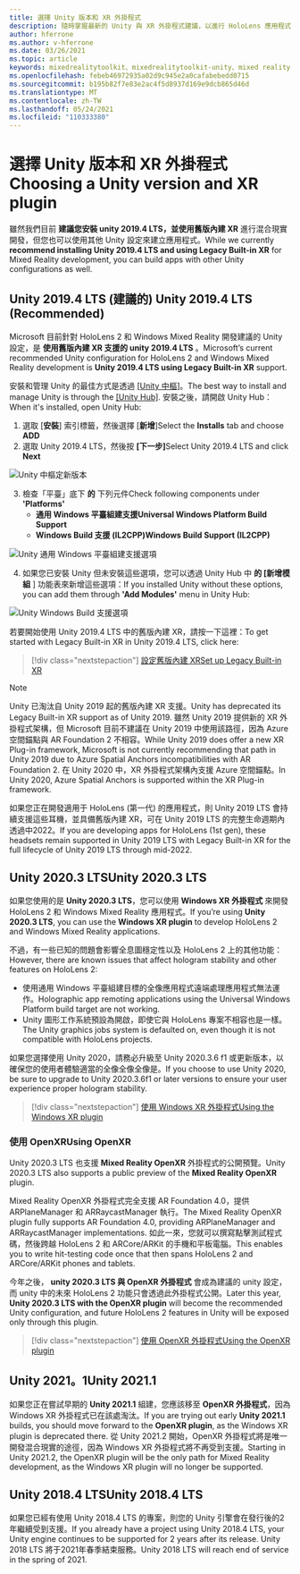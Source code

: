 ```yaml
---
title: 選擇 Unity 版本和 XR 外掛程式
description: 隨時掌握最新的 Unity 與 XR 外掛程式建議，以進行 HoloLens 應用程式開發。
author: hferrone
ms.author: v-hferrone
ms.date: 03/26/2021
ms.topic: article
keywords: mixedrealitytoolkit、mixedrealitytoolkit-unity、mixed reality 耳機、windows mixed reality 耳機、虛擬實境耳機、unity
ms.openlocfilehash: febeb46972935a02d9c945e2a0cafabebedd0715
ms.sourcegitcommit: b195b82f7e83e2ac4f5d8937d169e9dcb865d46d
ms.translationtype: MT
ms.contentlocale: zh-TW
ms.lasthandoff: 05/24/2021
ms.locfileid: "110333380"
---
```

# <a name="choosing-a-unity-version-and-xr-plugin"></a><span data-ttu-id="d4367-104">選擇 Unity 版本和 XR 外掛程式</span><span class="sxs-lookup"><span data-stu-id="d4367-104">Choosing a Unity version and XR plugin</span></span>

<span data-ttu-id="d4367-105">雖然我們目前 **建議您安裝 unity 2019.4 LTS，並使用舊版內建 XR** 進行混合現實開發，但您也可以使用其他 Unity 設定來建立應用程式。</span><span class="sxs-lookup"><span data-stu-id="d4367-105">While we currently **recommend installing Unity 2019.4 LTS and using Legacy Built-in XR** for Mixed Reality development, you can build apps with other Unity configurations as well.</span></span>

## <a name="unity-20194-lts-recommended"></a><span data-ttu-id="d4367-106">Unity 2019.4 LTS (建議的) </span><span class="sxs-lookup"><span data-stu-id="d4367-106">Unity 2019.4 LTS (Recommended)</span></span>

<span data-ttu-id="d4367-107">Microsoft 目前針對 HoloLens 2 和 Windows Mixed Reality 開發建議的 Unity 設定，是 **使用舊版內建 XR 支援的 unity 2019.4 LTS** 。</span><span class="sxs-lookup"><span data-stu-id="d4367-107">Microsoft’s current recommended Unity configuration for HoloLens 2 and Windows Mixed Reality development is **Unity 2019.4 LTS using Legacy Built-in XR** support.</span></span>

<span data-ttu-id="d4367-108">安裝和管理 Unity 的最佳方式是透過 <a href="https://unity3d.com/get-unity/download" target="_blank">[Unity 中樞]</a>。</span><span class="sxs-lookup"><span data-stu-id="d4367-108">The best way to install and manage Unity is through the <a href="https://unity3d.com/get-unity/download" target="_blank">[Unity Hub]</a>.</span></span> <span data-ttu-id="d4367-109">安裝之後，請開啟 Unity Hub：</span><span class="sxs-lookup"><span data-stu-id="d4367-109">When it's installed, open Unity Hub:</span></span>

1. <span data-ttu-id="d4367-110">選取 [**安裝**] 索引標籤，然後選擇 [**新增**]</span><span class="sxs-lookup"><span data-stu-id="d4367-110">Select the **Installs** tab and choose **ADD**</span></span>
2. <span data-ttu-id="d4367-111">選取 Unity 2019.4 LTS，然後按 **[下一步]**</span><span class="sxs-lookup"><span data-stu-id="d4367-111">Select Unity 2019.4 LTS and click **Next**</span></span>

![Unity 中樞定新版本](images/unity-hub-img-01.png)

3. <span data-ttu-id="d4367-113">檢查「平臺」底下 **的** 下列元件</span><span class="sxs-lookup"><span data-stu-id="d4367-113">Check following components under **'Platforms'**</span></span>
    * <span data-ttu-id="d4367-114">**通用 Windows 平臺組建支援**</span><span class="sxs-lookup"><span data-stu-id="d4367-114">**Universal Windows Platform Build Support**</span></span> 
    * <span data-ttu-id="d4367-115">**Windows Build 支援 (IL2CPP)**</span><span class="sxs-lookup"><span data-stu-id="d4367-115">**Windows Build Support (IL2CPP)**</span></span>

![Unity 通用 Windows 平臺組建支援選項](../images/Unity_Install_Option_UWP.png)

4. <span data-ttu-id="d4367-117">如果您已安裝 Unity 但未安裝這些選項，您可以透過 Unity Hub 中 **的 [新增模組** ] 功能表來新增這些選項：</span><span class="sxs-lookup"><span data-stu-id="d4367-117">If you installed Unity without these options, you can add them through **'Add Modules'** menu in Unity Hub:</span></span>

![Unity Windows Build 支援選項](../images/Unity_Install_Option_UWP2.png)

<span data-ttu-id="d4367-119">若要開始使用 Unity 2019.4 LTS 中的舊版內建 XR，請按一下這裡：</span><span class="sxs-lookup"><span data-stu-id="d4367-119">To get started with Legacy Built-in XR in Unity 2019.4 LTS, click here:</span></span>

> [!div class="nextstepaction"]
> [<span data-ttu-id="d4367-120">設定舊版內建 XR</span><span class="sxs-lookup"><span data-stu-id="d4367-120">Set up Legacy Built-in XR</span></span>](legacy-xr-support.md)

> [!NOTE]
> <span data-ttu-id="d4367-121">Unity 已淘汰自 Unity 2019 起的舊版內建 XR 支援。</span><span class="sxs-lookup"><span data-stu-id="d4367-121">Unity has deprecated its Legacy Built-in XR support as of Unity 2019.</span></span>  <span data-ttu-id="d4367-122">雖然 Unity 2019 提供新的 XR 外掛程式架構，但 Microsoft 目前不建議在 Unity 2019 中使用該路徑，因為 Azure 空間錨點與 AR Foundation 2 不相容。</span><span class="sxs-lookup"><span data-stu-id="d4367-122">While Unity 2019 does offer a new XR Plug-in framework, Microsoft is not currently recommending that path in Unity 2019 due to Azure Spatial Anchors incompatibilities with AR Foundation 2.</span></span>  <span data-ttu-id="d4367-123">在 Unity 2020 中，XR 外掛程式架構內支援 Azure 空間錨點。</span><span class="sxs-lookup"><span data-stu-id="d4367-123">In Unity 2020, Azure Spatial Anchors is supported within the XR Plug-in framework.</span></span>

<span data-ttu-id="d4367-124">如果您正在開發適用于 HoloLens (第一代) 的應用程式，則 Unity 2019 LTS 會持續支援這些耳機，並具備舊版內建 XR，可在 Unity 2019 LTS 的完整生命週期內透過中2022。</span><span class="sxs-lookup"><span data-stu-id="d4367-124">If you are developing apps for HoloLens (1st gen), these headsets remain supported in Unity 2019 LTS with Legacy Built-in XR for the full lifecycle of Unity 2019 LTS through mid-2022.</span></span>

## <a name="unity-20203-lts"></a><span data-ttu-id="d4367-125">Unity 2020.3 LTS</span><span class="sxs-lookup"><span data-stu-id="d4367-125">Unity 2020.3 LTS</span></span> 

<span data-ttu-id="d4367-126">如果您使用的是 **Unity 2020.3 LTS**，您可以使用 **Windows XR 外掛程式** 來開發 HoloLens 2 和 Windows Mixed Reality 應用程式。</span><span class="sxs-lookup"><span data-stu-id="d4367-126">If you’re using **Unity 2020.3 LTS**, you can use the **Windows XR plugin** to develop HoloLens 2 and Windows Mixed Reality applications.</span></span>

<span data-ttu-id="d4367-127">不過，有一些已知的問題會影響全息圖穩定性以及 HoloLens 2 上的其他功能：</span><span class="sxs-lookup"><span data-stu-id="d4367-127">However, there are known issues that affect hologram stability and other features on HoloLens 2:</span></span> 

* <span data-ttu-id="d4367-128">使用通用 Windows 平臺組建目標的全像應用程式遠端處理應用程式無法運作。</span><span class="sxs-lookup"><span data-stu-id="d4367-128">Holographic app remoting applications using the Universal Windows Platform build target are not working.</span></span>
* <span data-ttu-id="d4367-129">Unity 圖形工作系統預設為開啟，即使它與 HoloLens 專案不相容也是一樣。</span><span class="sxs-lookup"><span data-stu-id="d4367-129">The Unity graphics jobs system is defaulted on, even though it is not compatible with HoloLens projects.</span></span>

<span data-ttu-id="d4367-130">如果您選擇使用 Unity 2020，請務必升級至 Unity 2020.3.6 f1 或更新版本，以確保您的使用者體驗適當的全像全像全像是。</span><span class="sxs-lookup"><span data-stu-id="d4367-130">If you choose to use Unity 2020, be sure to upgrade to Unity 2020.3.6f1 or later versions to ensure your user experience proper hologram stability.</span></span>

> [!div class="nextstepaction"]
> [<span data-ttu-id="d4367-131">使用 Windows XR 外掛程式</span><span class="sxs-lookup"><span data-stu-id="d4367-131">Using the Windows XR plugin</span></span>](windows-xr-plugin.md)

### <a name="using-openxr"></a><span data-ttu-id="d4367-132">使用 OpenXR</span><span class="sxs-lookup"><span data-stu-id="d4367-132">Using OpenXR</span></span>

<span data-ttu-id="d4367-133">Unity 2020.3 LTS 也支援 **Mixed Reality OpenXR** 外掛程式的公開預覽。</span><span class="sxs-lookup"><span data-stu-id="d4367-133">Unity 2020.3 LTS also supports a public preview of the **Mixed Reality OpenXR** plugin.</span></span>

<span data-ttu-id="d4367-134">Mixed Reality OpenXR 外掛程式完全支援 AR Foundation 4.0，提供 ARPlaneManager 和 ARRaycastManager 執行。</span><span class="sxs-lookup"><span data-stu-id="d4367-134">The Mixed Reality OpenXR plugin fully supports AR Foundation 4.0, providing ARPlaneManager and ARRaycastManager implementations.</span></span> <span data-ttu-id="d4367-135">如此一來，您就可以撰寫點擊測試程式碼，然後跨越 HoloLens 2 和 ARCore/ARKit 的手機和平板電腦。</span><span class="sxs-lookup"><span data-stu-id="d4367-135">This enables you to write hit-testing code once that then spans HoloLens 2 and ARCore/ARKit phones and tablets.</span></span> 

<span data-ttu-id="d4367-136">今年之後， **unity 2020.3 LTS 與 OpenXR 外掛程式** 會成為建議的 unity 設定，而 unity 中的未來 HoloLens 2 功能只會透過此外掛程式公開。</span><span class="sxs-lookup"><span data-stu-id="d4367-136">Later this year, **Unity 2020.3 LTS with the OpenXR plugin** will become the recommended Unity configuration, and future HoloLens 2 features in Unity will be exposed only through this plugin.</span></span>

> [!div class="nextstepaction"]
> [<span data-ttu-id="d4367-137">使用 OpenXR 外掛程式</span><span class="sxs-lookup"><span data-stu-id="d4367-137">Using the OpenXR plugin</span></span>](openxr-getting-started.md)

## <a name="unity-20211"></a><span data-ttu-id="d4367-138">Unity 2021。1</span><span class="sxs-lookup"><span data-stu-id="d4367-138">Unity 2021.1</span></span>

<span data-ttu-id="d4367-139">如果您正在嘗試早期的 **Unity 2021.1** 組建，您應該移至 **OpenXR 外掛程式**，因為 Windows XR 外掛程式已在該處淘汰。</span><span class="sxs-lookup"><span data-stu-id="d4367-139">If you are trying out early **Unity 2021.1** builds, you should move forward to the **OpenXR plugin**, as the Windows XR plugin is deprecated there.</span></span>  <span data-ttu-id="d4367-140">從 Unity 2021.2 開始，OpenXR 外掛程式將是唯一開發混合現實的途徑，因為 Windows XR 外掛程式將不再受到支援。</span><span class="sxs-lookup"><span data-stu-id="d4367-140">Starting in Unity 2021.2, the OpenXR plugin will be the only path for Mixed Reality development, as the Windows XR plugin will no longer be supported.</span></span>

## <a name="unity-20184-lts"></a><span data-ttu-id="d4367-141">Unity 2018.4 LTS</span><span class="sxs-lookup"><span data-stu-id="d4367-141">Unity 2018.4 LTS</span></span>

<span data-ttu-id="d4367-142">如果您已經有使用 Unity 2018.4 LTS 的專案，則您的 Unity 引擎會在發行後的2年繼續受到支援。</span><span class="sxs-lookup"><span data-stu-id="d4367-142">If you already have a project using Unity 2018.4 LTS, your Unity engine continues to be supported for 2 years after its release.</span></span>  <span data-ttu-id="d4367-143">Unity 2018 LTS 將于2021年春季結束服務。</span><span class="sxs-lookup"><span data-stu-id="d4367-143">Unity 2018 LTS will reach end of service in the spring of 2021.</span></span>
